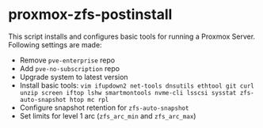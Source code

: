 # proxmox-zfs-postinstall

This script installs and configures basic tools for running a Proxmox Server.
Following settings are made:
- Remove `pve-enterprise` repo
- Add `pve-no-subscription` repo
- Upgrade system to latest version
- Install basic tools: `vim ifupdown2 net-tools dnsutils ethtool git curl unzip screen iftop lshw smartmontools nvme-cli lsscsi sysstat zfs-auto-snapshot htop mc rpl`
- Configure snapshot retention for `zfs-auto-snapshot`
- Set limits for level 1 arc (`zfs_arc_min` and `zfs_arc_max`)
